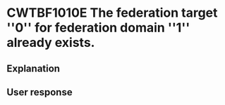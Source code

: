 # CWTBF1010E The federation target ''0'' for federation domain ''1'' already exists.

## Explanation

## User response